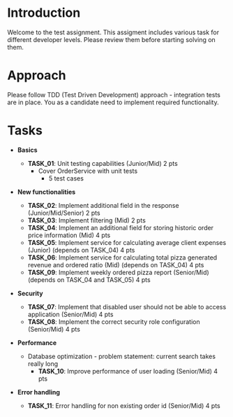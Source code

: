# Introduction

Welcome to the test assignment.
This assigment includes various task for different developer levels.
Please review them before starting solving on them.

# Approach
Please follow TDD (Test Driven Development) approach - integration tests are in place.
You as a candidate need to implement required functionality. 

# Tasks
* **Basics**
    * **TASK_01**: Unit testing capabilities (Junior/Mid) 2 pts
        * Cover OrderService with unit tests
          * 5 test cases
            
* **New functionalities**
    * **TASK_02**: Implement additional field in the response (Junior/Mid/Senior) 2 pts
    * **TASK_03**: Implement filtering (Mid) 2 pts
    * **TASK_04**: Implement an additional field for storing historic order price
      information (Mid) 4 pts
    * **TASK_05**: Implement service for calculating average client expenses (Junior) (depends on TASK_04) 4 pts
    * **TASK_06**: Implement service for calculating total pizza generated revenue and
      ordered ratio (Mid) (depends on TASK_04)  4 pts 
    * **TASK_09**: Implement weekly ordered pizza report (Senior/Mid) (depends on TASK_04 and TASK_05) 4 pts

* **Security**
    * **TASK_07**: Implement that disabled user should not be able to access application (Senior/Mid) 4 pts
    * **TASK_08**: Implement the correct security role configuration (Senior/Mid) 4 pts

* **Performance**
    * Database optimization - problem statement: current search takes really long
        * **TASK_10**: Improve performance of user loading (Senior/Mid) 4 pts

* **Error handling**
    * **TASK_11**: Error handling for non existing order id (Senior/Mid) 4 pts
